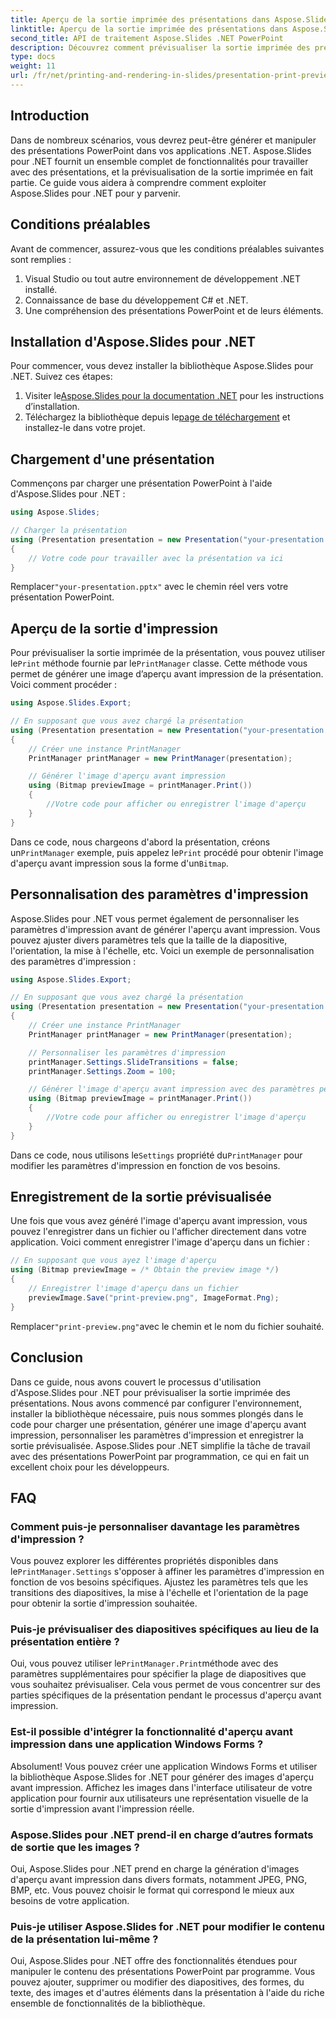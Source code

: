 ```yaml
---
title: Aperçu de la sortie imprimée des présentations dans Aspose.Slides
linktitle: Aperçu de la sortie imprimée des présentations dans Aspose.Slides
second_title: API de traitement Aspose.Slides .NET PowerPoint
description: Découvrez comment prévisualiser la sortie imprimée des présentations PowerPoint à l’aide d’Aspose.Slides pour .NET. Suivez ce guide étape par étape avec le code source pour générer et personnaliser des aperçus avant impression.
type: docs
weight: 11
url: /fr/net/printing-and-rendering-in-slides/presentation-print-preview/
---
```


## Introduction

Dans de nombreux scénarios, vous devrez peut-être générer et manipuler des présentations PowerPoint dans vos applications .NET. Aspose.Slides pour .NET fournit un ensemble complet de fonctionnalités pour travailler avec des présentations, et la prévisualisation de la sortie imprimée en fait partie. Ce guide vous aidera à comprendre comment exploiter Aspose.Slides pour .NET pour y parvenir.

## Conditions préalables

Avant de commencer, assurez-vous que les conditions préalables suivantes sont remplies :

1. Visual Studio ou tout autre environnement de développement .NET installé.
2. Connaissance de base du développement C# et .NET.
3. Une compréhension des présentations PowerPoint et de leurs éléments.

## Installation d'Aspose.Slides pour .NET

Pour commencer, vous devez installer la bibliothèque Aspose.Slides pour .NET. Suivez ces étapes:

1.  Visiter le[Aspose.Slides pour la documentation .NET](https://reference.aspose.com/slides/net/) pour les instructions d’installation.
2.  Téléchargez la bibliothèque depuis le[page de téléchargement](https://releases.aspose.com/slides/net/) et installez-le dans votre projet.

## Chargement d'une présentation

Commençons par charger une présentation PowerPoint à l'aide d'Aspose.Slides pour .NET :

```csharp
using Aspose.Slides;

// Charger la présentation
using (Presentation presentation = new Presentation("your-presentation.pptx"))
{
    // Votre code pour travailler avec la présentation va ici
}
```

 Remplacer`"your-presentation.pptx"` avec le chemin réel vers votre présentation PowerPoint.

## Aperçu de la sortie d'impression

 Pour prévisualiser la sortie imprimée de la présentation, vous pouvez utiliser le`Print` méthode fournie par le`PrintManager` classe. Cette méthode vous permet de générer une image d’aperçu avant impression de la présentation. Voici comment procéder :

```csharp
using Aspose.Slides.Export;

// En supposant que vous avez chargé la présentation
using (Presentation presentation = new Presentation("your-presentation.pptx"))
{
    // Créer une instance PrintManager
    PrintManager printManager = new PrintManager(presentation);

    // Générer l'image d'aperçu avant impression
    using (Bitmap previewImage = printManager.Print())
    {
        //Votre code pour afficher ou enregistrer l'image d'aperçu
    }
}
```

 Dans ce code, nous chargeons d'abord la présentation, créons un`PrintManager` exemple, puis appelez le`Print` procédé pour obtenir l'image d'aperçu avant impression sous la forme d'un`Bitmap`.

## Personnalisation des paramètres d'impression

Aspose.Slides pour .NET vous permet également de personnaliser les paramètres d'impression avant de générer l'aperçu avant impression. Vous pouvez ajuster divers paramètres tels que la taille de la diapositive, l'orientation, la mise à l'échelle, etc. Voici un exemple de personnalisation des paramètres d'impression :

```csharp
using Aspose.Slides.Export;

// En supposant que vous avez chargé la présentation
using (Presentation presentation = new Presentation("your-presentation.pptx"))
{
    // Créer une instance PrintManager
    PrintManager printManager = new PrintManager(presentation);

    // Personnaliser les paramètres d'impression
    printManager.Settings.SlideTransitions = false;
    printManager.Settings.Zoom = 100;

    // Générer l'image d'aperçu avant impression avec des paramètres personnalisés
    using (Bitmap previewImage = printManager.Print())
    {
        //Votre code pour afficher ou enregistrer l'image d'aperçu
    }
}
```

 Dans ce code, nous utilisons le`Settings` propriété du`PrintManager` pour modifier les paramètres d'impression en fonction de vos besoins.

## Enregistrement de la sortie prévisualisée

Une fois que vous avez généré l'image d'aperçu avant impression, vous pouvez l'enregistrer dans un fichier ou l'afficher directement dans votre application. Voici comment enregistrer l'image d'aperçu dans un fichier :

```csharp
// En supposant que vous ayez l'image d'aperçu
using (Bitmap previewImage = /* Obtain the preview image */)
{
    // Enregistrer l'image d'aperçu dans un fichier
    previewImage.Save("print-preview.png", ImageFormat.Png);
}
```

 Remplacer`"print-preview.png"`avec le chemin et le nom du fichier souhaité.

## Conclusion

Dans ce guide, nous avons couvert le processus d'utilisation d'Aspose.Slides pour .NET pour prévisualiser la sortie imprimée des présentations. Nous avons commencé par configurer l'environnement, installer la bibliothèque nécessaire, puis nous sommes plongés dans le code pour charger une présentation, générer une image d'aperçu avant impression, personnaliser les paramètres d'impression et enregistrer la sortie prévisualisée. Aspose.Slides pour .NET simplifie la tâche de travail avec des présentations PowerPoint par programmation, ce qui en fait un excellent choix pour les développeurs.

## FAQ

### Comment puis-je personnaliser davantage les paramètres d'impression ?

 Vous pouvez explorer les différentes propriétés disponibles dans le`PrintManager.Settings` s'opposer à affiner les paramètres d'impression en fonction de vos besoins spécifiques. Ajustez les paramètres tels que les transitions des diapositives, la mise à l'échelle et l'orientation de la page pour obtenir la sortie d'impression souhaitée.

### Puis-je prévisualiser des diapositives spécifiques au lieu de la présentation entière ?

 Oui, vous pouvez utiliser le`PrintManager.Print`méthode avec des paramètres supplémentaires pour spécifier la plage de diapositives que vous souhaitez prévisualiser. Cela vous permet de vous concentrer sur des parties spécifiques de la présentation pendant le processus d'aperçu avant impression.

### Est-il possible d'intégrer la fonctionnalité d'aperçu avant impression dans une application Windows Forms ?

Absolument! Vous pouvez créer une application Windows Forms et utiliser la bibliothèque Aspose.Slides for .NET pour générer des images d'aperçu avant impression. Affichez les images dans l'interface utilisateur de votre application pour fournir aux utilisateurs une représentation visuelle de la sortie d'impression avant l'impression réelle.

### Aspose.Slides pour .NET prend-il en charge d’autres formats de sortie que les images ?

Oui, Aspose.Slides pour .NET prend en charge la génération d'images d'aperçu avant impression dans divers formats, notamment JPEG, PNG, BMP, etc. Vous pouvez choisir le format qui correspond le mieux aux besoins de votre application.

### Puis-je utiliser Aspose.Slides for .NET pour modifier le contenu de la présentation lui-même ?

Oui, Aspose.Slides pour .NET offre des fonctionnalités étendues pour manipuler le contenu des présentations PowerPoint par programme. Vous pouvez ajouter, supprimer ou modifier des diapositives, des formes, du texte, des images et d'autres éléments dans la présentation à l'aide du riche ensemble de fonctionnalités de la bibliothèque.